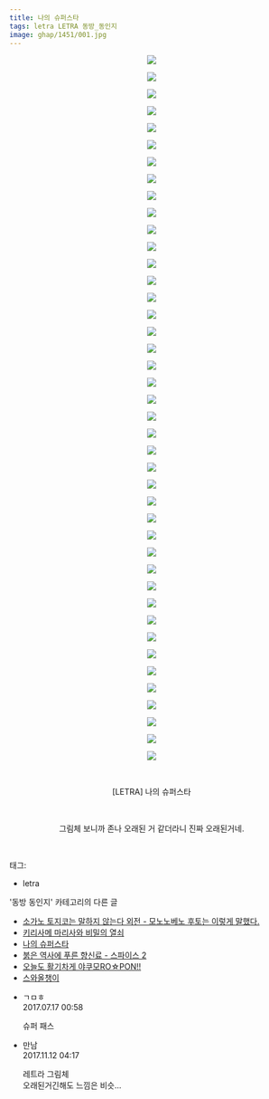 ```yaml
---
title: 나의 슈퍼스타
tags: letra LETRA 동방_동인지
image: ghap/1451/001.jpg
---
```

<div class="article">
<p style="text-align: center; clear: none; float: none;"><img src="{{ site.nasurl }}/ghap/1451/001.jpg"/></p>
<p style="text-align: center; clear: none; float: none;"><img src="{{ site.nasurl }}/ghap/1451/002.jpg"/></p>
<p style="text-align: center; clear: none; float: none;"><img src="{{ site.nasurl }}/ghap/1451/003.jpg"/></p>
<p style="text-align: center; clear: none; float: none;"><img src="{{ site.nasurl }}/ghap/1451/004.jpg"/></p>
<p style="text-align: center; clear: none; float: none;"><img src="{{ site.nasurl }}/ghap/1451/005.jpg"/></p>
<p style="text-align: center; clear: none; float: none;"><img src="{{ site.nasurl }}/ghap/1451/006.jpg"/></p>
<p style="text-align: center; clear: none; float: none;"><img src="{{ site.nasurl }}/ghap/1451/007.jpg"/></p>
<p style="text-align: center; clear: none; float: none;"><img src="{{ site.nasurl }}/ghap/1451/008.jpg"/></p>
<p style="text-align: center; clear: none; float: none;"><img src="{{ site.nasurl }}/ghap/1451/009.jpg"/></p>
<p style="text-align: center; clear: none; float: none;"><img src="{{ site.nasurl }}/ghap/1451/010.jpg"/></p>
<p style="text-align: center; clear: none; float: none;"><img src="{{ site.nasurl }}/ghap/1451/011.jpg"/></p>
<p style="text-align: center; clear: none; float: none;"><img src="{{ site.nasurl }}/ghap/1451/012.jpg"/></p>
<p style="text-align: center; clear: none; float: none;"><img src="{{ site.nasurl }}/ghap/1451/013.jpg"/></p>
<p style="text-align: center; clear: none; float: none;"><img src="{{ site.nasurl }}/ghap/1451/014.jpg"/></p>
<p style="text-align: center; clear: none; float: none;"><img src="{{ site.nasurl }}/ghap/1451/015.jpg"/></p>
<p style="text-align: center; clear: none; float: none;"><img src="{{ site.nasurl }}/ghap/1451/016.jpg"/></p>
<p style="text-align: center; clear: none; float: none;"><img src="{{ site.nasurl }}/ghap/1451/017.jpg"/></p>
<p style="text-align: center; clear: none; float: none;"><img src="{{ site.nasurl }}/ghap/1451/018.jpg"/></p>
<p style="text-align: center; clear: none; float: none;"><img src="{{ site.nasurl }}/ghap/1451/019.jpg"/></p>
<p style="text-align: center; clear: none; float: none;"><img src="{{ site.nasurl }}/ghap/1451/020.jpg"/></p>
<p style="text-align: center; clear: none; float: none;"><img src="{{ site.nasurl }}/ghap/1451/021.jpg"/></p>
<p style="text-align: center; clear: none; float: none;"><img src="{{ site.nasurl }}/ghap/1451/022.jpg"/></p>
<p style="text-align: center; clear: none; float: none;"><img src="{{ site.nasurl }}/ghap/1451/023.jpg"/></p>
<p style="text-align: center; clear: none; float: none;"><img src="{{ site.nasurl }}/ghap/1451/024.jpg"/></p>
<p style="text-align: center; clear: none; float: none;"><img src="{{ site.nasurl }}/ghap/1451/025.jpg"/></p>
<p style="text-align: center; clear: none; float: none;"><img src="{{ site.nasurl }}/ghap/1451/026.jpg"/></p>
<p style="text-align: center; clear: none; float: none;"><img src="{{ site.nasurl }}/ghap/1451/027.jpg"/></p>
<p style="text-align: center; clear: none; float: none;"><img src="{{ site.nasurl }}/ghap/1451/028.jpg"/></p>
<p style="text-align: center; clear: none; float: none;"><img src="{{ site.nasurl }}/ghap/1451/029.jpg"/></p>
<p style="text-align: center; clear: none; float: none;"><img src="{{ site.nasurl }}/ghap/1451/030.jpg"/></p>
<p style="text-align: center; clear: none; float: none;"><img src="{{ site.nasurl }}/ghap/1451/031.jpg"/></p>
<p style="text-align: center; clear: none; float: none;"><img src="{{ site.nasurl }}/ghap/1451/032.jpg"/></p>
<p style="text-align: center; clear: none; float: none;"><img src="{{ site.nasurl }}/ghap/1451/033.jpg"/></p>
<p style="text-align: center; clear: none; float: none;"><img src="{{ site.nasurl }}/ghap/1451/034.jpg"/></p>
<p style="text-align: center; clear: none; float: none;"><img src="{{ site.nasurl }}/ghap/1451/035.jpg"/></p>
<p style="text-align: center; clear: none; float: none;"><img src="{{ site.nasurl }}/ghap/1451/036.jpg"/></p>
<p style="text-align: center; clear: none; float: none;"><img src="{{ site.nasurl }}/ghap/1451/037.jpg"/></p>
<p style="text-align: center; clear: none; float: none;"><img src="{{ site.nasurl }}/ghap/1451/038.jpg"/></p>
<p style="text-align: center; clear: none; float: none;"><img src="{{ site.nasurl }}/ghap/1451/039.jpg"/></p>
<p style="text-align: center; clear: none; float: none;"><img src="{{ site.nasurl }}/ghap/1451/040.jpg"/></p>
<p style="text-align: center; clear: none; float: none;"><img src="{{ site.nasurl }}/ghap/1451/041.jpg"/></p>
<p style="text-align: center; clear: none; float: none;"><img src="{{ site.nasurl }}/ghap/1451/042.jpg"/></p>
<p style="text-align: center; clear: none; float: none;"><br/></p>
<p style="text-align: center; clear: none; float: none;">[LETRA] 나의 슈퍼스타</p>
<p style="text-align: center; clear: none; float: none;"><br/></p>
<p style="text-align: center; clear: none; float: none;">그림체 보니까 존나 오래된 거 같더라니 진짜 오래된거네.</p>
<p><br/></p>
</div><div class="tagTrail">
<p>태그: </p>
<ul>
<li>letra</li>
</ul>
</div><div class="another">
<p>'동방 동인지' 카테고리의 다른 글</p>
<ul>
<li><a href="/2016-08-09-ghap_1453">소가노 토지코는 말하지 않는다 외전 - 모노노베노 후토는 이렇게 말했다.</a></li>
<li><a href="/2016-08-09-ghap_1452">키리사메 마리사와 비밀의 열쇠</a></li>
<li><a href="/2016-08-09-ghap_1451">나의 슈퍼스타</a></li>
<li><a href="/2016-08-09-ghap_1450">붉은 역사에 푸른 향신료 - 스파이스 2</a></li>
<li><a href="/2016-08-09-ghap_1449">오늘도 활기차게 야쿠모RO☆PON!!</a></li>
<li><a href="/2016-08-09-ghap_1448">스와올챙이</a></li>
</ul>
</div><div class="cb_module cb_fluid">
<div class="cb_wrt cb_profile">
<div class="comment">
<ul>
<li class="cb_thumb_off" id="comment15037407">
<div class="cb_comment_area">
<div class="cb_info_area">
<div class="cb_section">
<span class="cb_nick_name">ㄱㅁㅎ</span>
</div>
<div class="cb_section">
<span class="cb_date">2017.07.17 00:58 </span>
</div>
</div>
<div class="cb_dsc_comment">
<p class="cb_dsc">
											슈퍼 패스
										</p>
</div>
</div></li>
<li class="cb_thumb_off" id="comment15127553">
<div class="cb_comment_area">
<div class="cb_info_area">
<div class="cb_section">
<span class="cb_nick_name">만남</span>
</div>
<div class="cb_section">
<span class="cb_date">2017.11.12 04:17 </span>
</div>
</div>
<div class="cb_dsc_comment">
<p class="cb_dsc">
											레트라 그림체<br/>
오래된거긴해도 느낌은 비슷...
										</p>
</div>
</div></li>
</ul>
</div>
</div><!-- commentList close -->
</div>